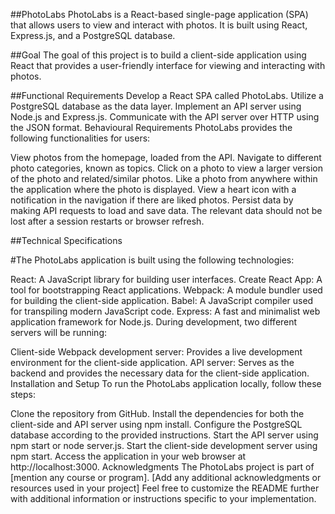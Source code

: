 ##PhotoLabs
PhotoLabs is a React-based single-page application (SPA) that allows users to view and interact with photos. It is built using React, Express.js, and a PostgreSQL database.

##Goal
The goal of this project is to build a client-side application using React that provides a user-friendly interface for viewing and interacting with photos.

##Functional Requirements
Develop a React SPA called PhotoLabs.
Utilize a PostgreSQL database as the data layer.
Implement an API server using Node.js and Express.js.
Communicate with the API server over HTTP using the JSON format.
Behavioural Requirements
PhotoLabs provides the following functionalities for users:

View photos from the homepage, loaded from the API.
Navigate to different photo categories, known as topics.
Click on a photo to view a larger version of the photo and related/similar photos.
Like a photo from anywhere within the application where the photo is displayed.
View a heart icon with a notification in the navigation if there are liked photos.
Persist data by making API requests to load and save data. The relevant data should not be lost after a session restarts or browser refresh.

##Technical Specifications

#The PhotoLabs application is built using the following technologies:

React: A JavaScript library for building user interfaces.
Create React App: A tool for bootstrapping React applications.
Webpack: A module bundler used for building the client-side application.
Babel: A JavaScript compiler used for transpiling modern JavaScript code.
Express: A fast and minimalist web application framework for Node.js.
During development, two different servers will be running:

Client-side Webpack development server: Provides a live development environment for the client-side application.
API server: Serves as the backend and provides the necessary data for the client-side application.
Installation and Setup
To run the PhotoLabs application locally, follow these steps:

Clone the repository from GitHub.
Install the dependencies for both the client-side and API server using npm install.
Configure the PostgreSQL database according to the provided instructions.
Start the API server using npm start or node server.js.
Start the client-side development server using npm start.
Access the application in your web browser at http://localhost:3000.
Acknowledgments
The PhotoLabs project is part of [mention any course or program].
[Add any additional acknowledgments or resources used in your project]
Feel free to customize the README further with additional information or instructions specific to your implementation.
